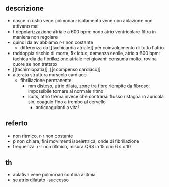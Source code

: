 ## descrizione
- nasce in ostio vene polmonari: isolamento vene con ablazione non attivano mai
- f depolarizzazione atriale a 600 bpm: nodo atrio ventricolare filtra in maniera non regolare
- quindi da av abbiamo r-r non costante
	- differenza da [[tachicardia atriale]] per coinvolgimento di tutto l'atrio
- raddoppia rischio di morte, 5x ictus, demenza senile, atrio a 600 bpm: tachicardia da fibrillazione atriale nei giovani: consuma molto, rovina cuore se non trattato
- [[tachimiopatia]], [[scompenso cardiaco]] 
- alterata struttura muscolo cardiaco
	- fibrillazione permanente
		- mm disteso, atrio dilata, zone tra fibre riempite da fibroso: impossibile tornare al normale ritmo
		- icuts, atrio trema invece che contrarsi: flusso ristagna in auricola sin, coagulo fino a trombo al cervello
			- anticoagulanti a vita!

## referto
- non ritmico, r-r non costante
- p non chiara, fini movimenti isoelettrica, onde di fibrillazione
- frequenza: r-r non ritmico, misura QRS in 15 cm: 6 s x 10

## th
- ablativa vene polmonari confina aritmia
- se atrio dilatato -successo